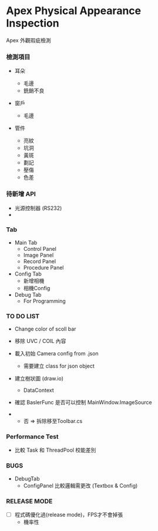 ﻿# Apex Physical Appearance Inspection 

Apex 外觀瑕疵檢測 

### 檢測項目

* 耳朵
	* 毛邊
	* 銑銷不良


* 窗戶
	* 毛邊


* 管件
	* 亮紋
	* 坑洞
	* 黃斑
	* 劃記
	* 壓傷
	* 色差

### 待新增 API

* 光源控制器 (RS232)
* 

### Tab

* Main Tab
	* Control Panel
	* Image Panel
	* Record Panel
	* Procedure Panel
* Config Tab
	* 新增相機
	* 相機Config
* Debug Tab
	* For Programming


### TO DO LIST

* Change color of scoll bar
* 移除 UVC / COIL 內容 
* 載入初始 Camera config from .json
	* 需要建立 class for json object

* 建立樹狀圖 (draw.io)
	* DataContext

* 確認 BaslerFunc 是否可以控制 MainWindow.ImageSource
+	* 否 => 拆除移至Toolbar.cs

### Performance Test

* 比較 Task 和 ThreadPool 校能差別


### BUGS

* DebugTab
	 * ConfigPanel 比較邏輯需更改 (Textbox & Config)

###  RELEASE MODE 

* [ ] 程式碼優化過(release mode)，FPS才不會掉張
	* 機率性